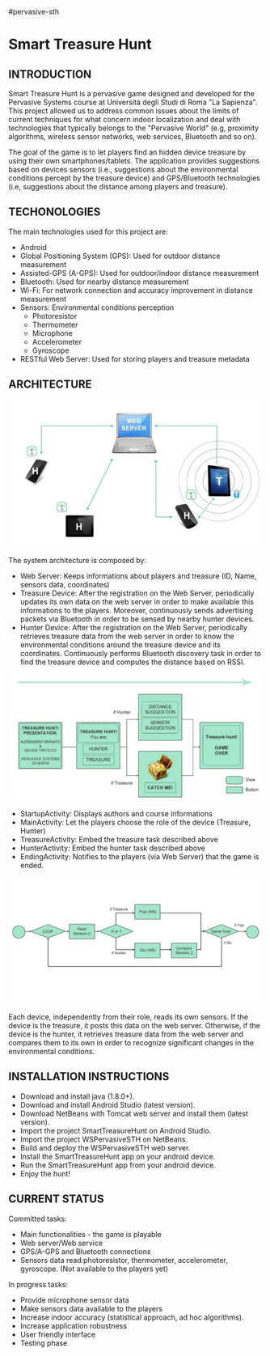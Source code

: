#pervasive-sth

Smart Treasure Hunt
===================

INTRODUCTION
------------

Smart Treasure Hunt is a pervasive game designed and developed for the Pervasive Systems course at Università degli Studi di Roma "La Sapienza".
This project allowed us to address common issues about the limits of current techniques for what concern indoor localization and deal 
with technologies that typically belongs to the "Pervasive World" (e.g, proximity algorithms, wireless sensor networks, web services, Bluetooth and so on).

The goal of the game is to let players find an hidden device treasure by using their own smartphones/tablets. The application provides suggestions
based on devices sensors (i.e., suggestions about the environmental conditions percept by the treasure device) and GPS/Bluetooth technologies 
(i.e, suggestions about the distance among players and treasure).


TECHONOLOGIES
-------------

The main technologies used for this project are:

* Android
* Global Positioning System (GPS): Used for outdoor distance measurement
* Assisted-GPS (A-GPS): Used for outdoor/indoor distance measurement 
* Bluetooth: Used for nearby distance measurement
* Wi-Fi: For network connection and accuracy improvement in distance measurement
* Sensors: Environmental conditions perception
	* Photoresistor
	* Thermometer
	* Microphone
	* Accelerometer
	* Gyroscope
* RESTful Web Server: Used for storing players and treasure metadata


ARCHITECTURE
------------

![alt tag](https://raw.githubusercontent.com/davtir/pervasive-sth/master/arch.jpg)

The system architecture is composed by:
* Web Server: Keeps informations about players and treasure (ID, Name, sensors data, coordinates)
* Treasure Device: After the registration on the Web Server, periodically updates its own data on the web server in order to make available this informations 
			 to the players.
			 Moreover, continuously sends advertising packets via Bluetooth in order to be sensed by nearby hunter devices.
* Hunter Device:	After the registration on the Web Server, periodically retrieves treasure data from the web server in order to know the environmental 
			conditions around the treasure device and its coordinates. 
			Continuously performs Bluetooth discovery task in order to find the treasure device and computes the distance based on RSSI.  

![alt tag](https://raw.githubusercontent.com/davtir/pervasive-sth/master/flow.jpg)

* StartupActivity: Displays authors and course informations
* MainActivity:	Let the players choose the role of the device (Treasure, Hunter)
* TreasureActivity: Embed the treasure task described above
* HunterActivity:	Embed the hunter task described above
* EndingActivity: Notifies to the players (via Web Server) that the game is ended.

![alt tag](https://raw.githubusercontent.com/davtir/pervasive-sth/master/sensorflow.jpg)

Each device, independently from their role, reads its own sensors.
If the device is the treasure, it posts this data on the web server.
Otherwise, if the device is the hunter, it retrieves treasure data from the web server and compares them to its 
own in order to recognize significant changes in the environmental conditions.

INSTALLATION INSTRUCTIONS
-------------------------

* Download and install java (1.8.0+).
* Download and install Android Studio (latest version).
* Download NetBeans with Tomcat web server and install them (latest version).
* Import the project SmartTreasureHunt on Android Studio.
* Import the project WSPervasiveSTH on NetBeans.
* Build and deploy the WSPervasiveSTH web server.
* Install the SmartTreasureHunt app on your android device.
* Run the SmartTreasureHunt app from your android device.
* Enjoy the hunt!

CURRENT STATUS
--------------
Committed tasks:
* Main functionalities - the game is playable
* Web server/Web service
* GPS/A-GPS and Bluetooth connections
* Sensors data read:photoresistor, thermometer, accelerometer, gyroscope. (Not available to the players yet)

In progress tasks:
* Provide microphone sensor data
* Make sensors data available to the players
* Increase indoor accuracy (statistical approach, ad hoc algorithms).
* Increase application robustness
* User friendly interface
* Testing phase	



   
